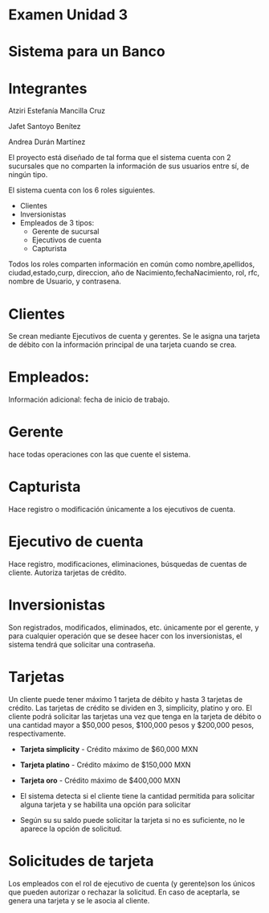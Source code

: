 # Examen Unidad 3
# Sistema para un Banco
# Integrantes
Atziri Estefanía Mancilla Cruz

Jafet Santoyo Benítez

Andrea Durán Martínez

El proyecto está diseñado de tal forma que el sistema cuenta con 2 sucursales
que no comparten la información de sus usuarios entre sí, de ningún tipo.

El sistema cuenta con los 6 roles siguientes.

- Clientes
- Inversionistas
- Empleados de 3 tipos: 
    - Gerente de sucursal
    - Ejecutivos de cuenta
    - Capturista

Todos los roles comparten información en común como nombre,apellidos, ciudad,estado,curp, direccion, año de Nacimiento,fechaNacimiento, rol, rfc, nombre de Usuario, y contrasena.

# Clientes
Se crean mediante Ejecutivos de cuenta y gerentes. Se le asigna una tarjeta de débito con la información principal de una tarjeta cuando se crea. 
# Empleados:
Información adicional: fecha de inicio de trabajo. 
# Gerente
hace todas operaciones con las que cuente el sistema.
# Capturista
 Hace registro o modificación únicamente a los ejecutivos de cuenta.
 # Ejecutivo de cuenta
 Hace registro, modificaciones, eliminaciones, búsquedas de cuentas de cliente.
 Autoriza tarjetas de crédito. 
 # Inversionistas
Son registrados, modificados, eliminados, etc. únicamente por el gerente, y para cualquier operación que se desee hacer con los inversionistas, el sistema tendrá que solicitar una contraseña.

# Tarjetas
Un cliente puede tener máximo 1 tarjeta de débito y hasta 3 tarjetas de crédito.
Las tarjetas de crédito se dividen en 3, simplicity, platino y oro.
El cliente podrá solicitar las tarjetas una vez que tenga en la tarjeta de débito o una cantidad mayor a $50,000 pesos, $100,000 pesos y $200,000 pesos, respectivamente.

- **Tarjeta simplicity** - Crédito máximo de $60,000 MXN
- **Tarjeta platino** - Crédito máximo de $150,000 MXN
- **Tarjeta oro** - Crédito máximo de $400,000 MXN

-  El sistema detecta si el cliente tiene la cantidad permitida para solicitar alguna tarjeta y se habilita una opción para solicitar
-  Según su su saldo puede solicitar la tarjeta si no es suficiente, no le aparece la opción de solicitud.
  # Solicitudes de tarjeta
  Los empleados con el rol de ejecutivo de cuenta (y gerente)son los únicos que pueden autorizar o rechazar la solicitud.
En caso de aceptarla, se genera una tarjeta y se le asocia al cliente.
